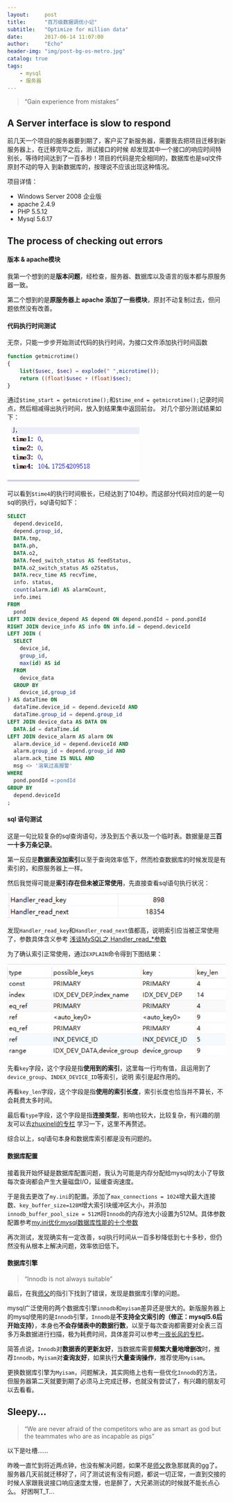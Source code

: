 ```yaml
---
layout:     post
title:      "百万级数据调优小记"
subtitle:   "Optimize for million data"
date:       2017-06-14 11:07:00
author:     "Echo"
header-img: "img/post-bg-os-metro.jpg"
catalog: true
tags:
    - mysql
    - 服务器
---
```


> “Gain experience from mistakes”

## A Server interface is slow to respond

前几天一个项目的服务器要到期了，客户买了新服务器，需要我去把项目迁移到新服务器上，在迁移完毕之后，测试接口的时候
却发现其中一个接口的响应时间特别长，等待时间达到了一百多秒！项目的代码是完全相同的，数据库也是sql文件原封不动的导入
到新数据库的，按理说不应该出现这种情况。

项目详情：

* Windows Server 2008 企业版
* apache 2.4.9
* PHP 5.5.12
* Mysql 5.6.17

## The process of checking out errors

#### 版本 & apache模块

我第一个想到的是**版本问题**，经检查，服务器、数据库以及语言的版本都与原服务器一致。

第二个想到的是**原服务器上 apache 添加了一些模块**，原封不动复制过去，但问题依然没有改善。


#### 代码执行时间测试

无奈，只能一步步开始测试代码的执行时间，为接口文件添加执行时间函数

```PHP
function getmicrotime()
{
    list($usec, $sec) = explode(" ",microtime());
    return ((float)$usec + (float)$sec);
}
```

通过`$time_start = getmicrotime();`和`$time_end = getmicrotime();`记录时间点，然后相减得出执行时间，放入到结果集中返回前台。
对几个部分测试结果如下：

![Time check](/img/in-post/post-4-time.png "Time")

可以看到`$time4`的执行时间极长，已经达到了104秒。而这部分代码对应的是一句sql的执行，sql语句如下：

```sql
SELECT
  depend.deviceId,
  depend.group_id,
  DATA.tmp,
  DATA.ph,
  DATA.o2,
  DATA.feed_switch_status AS feedStatus,
  DATA.o2_switch_status AS o2Status,
  DATA.recv_time AS recvTime,
  info. status,
  count(alarm.id) AS alarmCount,
  info.imei
FROM
  pond
LEFT JOIN device_depend AS depend ON depend.pondId = pond.pondId
RIGHT JOIN device_info AS info ON info.id = depend.deviceId
LEFT JOIN (
  SELECT
    device_id,
    group_id,
    max(id) AS id
  FROM
    device_data
  GROUP BY
    device_id,group_id
) AS dataTime ON
  dataTime.device_id = depend.deviceId AND 
  dataTime.group_id = depend.group_id
LEFT JOIN device_data AS DATA ON 
  DATA.id = dataTime.id
LEFT JOIN device_alarm AS alarm ON
  alarm.device_id = depend.deviceId AND 
  alarm.group_id = depend.group_id AND 
  alarm.ack_time IS NULL AND
  msg <> '溶氧过高报警'
WHERE
  pond.pondId =:pondId
GROUP BY
  depend.deviceId
;
```

#### sql 语句测试

这是一句比较复杂的sql查询语句，涉及到五个表以及一个临时表。数据量是**三百一十多万条记录**。

第一反应是**数据表没加索引**以至于查询效率低下，然而检查数据库的时候发现是有索引的，和原服务器上一样。

然后我觉得可能是**索引存在但未被正常使用**，先直接查看sql语句执行状况：

![Sql state](/img/in-post/post-4-state.png "state")

发现`Handler_read_key`和`Handler_read_next`值都高，说明索引应当被正常使用了，参数具体含义参考
[浅谈MySQL之 Handler_read_*参数](http://gfsunny.blog.51cto.com/990565/1558480)

为了确认索引正常使用，通过`EXPLAIN`命令得到下图结果：

![Explain sql](/img/in-post/post-4-explain.png "Explain")

先看`key`字段，这个字段是指**使用到的索引**，这里每一行均有值，且运用到了`device_group`、`INDEX_DEVICE_ID`等索引，说明
索引是起作用的。

再看`key_len`字段，这个字段是指**使用的索引长度**，索引长度也恰当并不算长，不会耗费太多时间。

最后看`type`字段，这个字段是指**连接类型**，影响也较大，比较复杂，有兴趣的朋友可以去[zhuxineli的专栏](http://blog.csdn.net/zhuxineli/article/details/14455029)
学习一下，这里不再赘述。

综合以上，sql语句本身和数据库索引都是没有问题的。

#### 数据库配置

接着我开始怀疑是数据库配置问题，我认为可能是内存分配给mysql的太小了导致每次查询都会产生大量磁盘I/O，延缓查询速度。

于是我去更改了`my.ini`的配置。添加了`max_connections = 1024`增大最大连接数、`key_buffer_size=128M`增大索引块缓冲区大小，并添加`innodb_buffer_pool_size = 512M`将`Innodb`的内存池大小设置为512M。具体参数配置参考[my.ini优化mysql数据库性能的十个参数](http://www.jb51.net/article/72577.htm)

再次测试，发现确实有一定改善，sql执行时间从一百多秒降低到七十多秒，但仍然没有从根本上解决问题，效率依旧低下。

#### 数据库引擎

> “Innodb is not always suitable”

最后，在我[师父](https://wss534857356.github.io/)的指引下找到了错误，发现是数据库引擎的问题。

mysql广泛使用的两个数据库引擎`innodb`和`myisam`差异还是很大的。新版服务器上的mysql使用的是`Innodb`引擎，`Innodb`是**不支持全文索引的（修正：mysql5.6后开始支持）**，本身也**不会存储表中的数据行数**，以至于每次查询都需要对全表三百多万条数据进行扫描，极为耗费时间，具体差异可以参考[一夜长风的专栏](http://blog.csdn.net/wlzx120/article/details/53924123)。

简答点说，`Innodb`对**数据表的更新友好**，当数据库需要**频繁大量地增删改**时，推荐`Innodb`，`Myisam`对**查询友好**，如果执行**大量查询操作**，推荐使用`Myisam`。

更换数据库引擎为`Myisam`，问题解决，其实网络上也有一些优化`Innodb`的方法，但服务器第二天就要到期了必须马上完成迁移，也就没有尝试了，有兴趣的朋友可以去看看。


## Sleepy...

> “We are never afraid of the competitors who are as smart as god but the teammates who are as incapable as pigs”

以下是吐槽……

昨晚一直忙到将近两点钟，也没有解决问题，如果不是[师父](https://wss534857356.github.io/)救急那就真的gg了。服务器几天前就迁移好了，问了测试说有没有问题，都说一切正常，一直到交接的时候人家跟我说接口响应速度太慢，也是醉了，大兄弟测试的时候就不能长点心么。
好困啊T_T...




